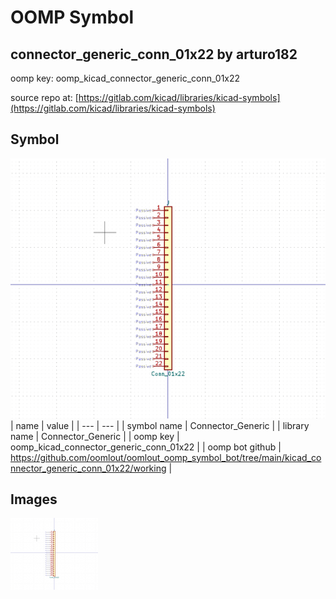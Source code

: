 # OOMP Symbol  
## connector_generic_conn_01x22  by arturo182  
  
oomp key: oomp_kicad_connector_generic_conn_01x22  
  
source repo at: [https://gitlab.com/kicad/libraries/kicad-symbols](https://gitlab.com/kicad/libraries/kicad-symbols)  
## Symbol  
  
[![working.png](working_600.png)](working.png)  
| name | value | 
| --- | --- | 
| symbol name | Connector_Generic | 
| library name | Connector_Generic | 
| oomp key | oomp_kicad_connector_generic_conn_01x22 | 
| oomp bot github | https://github.com/oomlout/oomlout_oomp_symbol_bot/tree/main/kicad_connector_generic_conn_01x22/working | 
## Images  
  
[![working.png](working_140.png)](working.png)  
